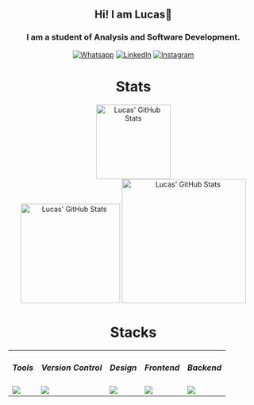 <div align="center">
  
## Hi! I am Lucas👋

### I am a student of Analysis and Software Development.

[![Whatsapp](https://img.shields.io/badge/WhatsApp-25D366?style=for-the-badge&logo=whatsapp&logoColor=white)](https://api.whatsapp.com/send?phone=5531984885915&text=Hi!%20I%20came%20from%20Github.%20I%20would%20like%20to%20talk%20to%20you!%20Can%20we?)
[![LinkedIn](https://img.shields.io/badge/LinkedIn-0077B5?style=for-the-badge&logo=linkedin&logoColor=white)](https://www.linkedin.com/in/lucasgde/)
[![Instagram](https://img.shields.io/badge/Instagram-E4405F?style=for-the-badge&logo=instagram&logoColor=white)](https://www.instagram.com/lucasgduartee/)


# Stats

 <div align="center>
    <a href="https://github.com/lucagdev">
    <img alt="Lucas' GitHub Stats" height="150em" src="https://github-readme-stats.vercel.app/api/top-langs/?username=lucagdev&layout=compact&langs_count=7&theme=dracula"/>
    </div>
  <img alt="Lucas' GitHub Stats" height="200em" src="https://github-readme-stats.vercel.app/api?username=lucagdev&show_icons=true&theme=dracula"/>
  <img  alt="Lucas' GitHub Stats" height="250em" src="https://github-readme-streak-stats.herokuapp.com/?user=lucagdev&theme=dracula&hide_border=true" />



# Stacks
<table>
  <tbody>
     <tr>
       <td>         
        <h5>Tools</h5>
         <img src="https://skillicons.dev/icons?i=vscode,visualstudio" />
        </td>
        <td>               
          <h5>Version Control</h5>
          <img src="https://skillicons.dev/icons?i=git" />  
        </td> 
        <td>                               
          <h5>Design</h5>
          <img src="https://skillicons.dev/icons?i=figma" />
        </td>         
      </td>      
       <td>         
        <h5>Frontend</h5>
         <img src="https://skillicons.dev/icons?i=css,html,js,bootstrap" />
        </td>  
        <td>               
          <h5>Backend</h5>
          <img src="https://skillicons.dev/icons?i=cs,dotnet,nodejs" />  
        </td>
    </tr>           
    </tbody>
</table> 
</div>
